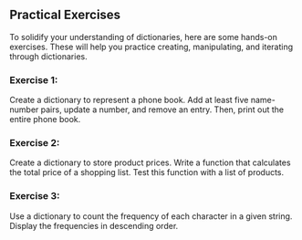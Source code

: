 ## Practical Exercises
To solidify your understanding of dictionaries, here are some hands-on exercises. These will help you practice creating, manipulating, and iterating through dictionaries.

### Exercise 1: 
Create a dictionary to represent a phone book. Add at least five name-number pairs, update a number, and remove an entry. Then, print out the entire phone book.

### Exercise 2: 
Create a dictionary to store product prices. Write a function that calculates the total price of a shopping list. Test this function with a list of products.

### Exercise 3: 
Use a dictionary to count the frequency of each character in a given string. Display the frequencies in descending order.


